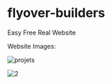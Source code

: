 # flyover-builders
Easy Free Real Website

Website Images:

![projets](https://user-images.githubusercontent.com/11579239/71775651-4530e700-2faa-11ea-805e-06e141e0153d.JPG)




![2](https://user-images.githubusercontent.com/11579239/71775677-f59eeb00-2faa-11ea-8005-55eae8f429b3.JPG)

